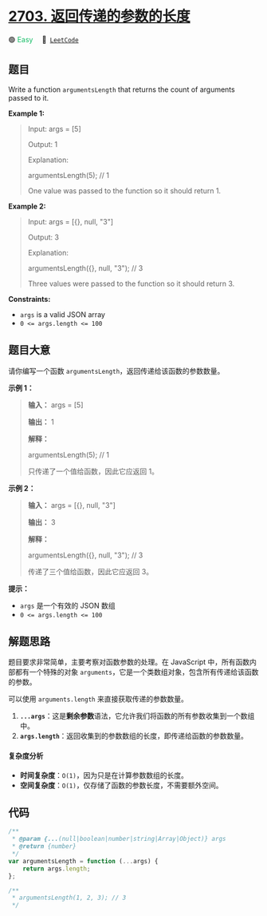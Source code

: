 # [2703. 返回传递的参数的长度](https://leetcode.com/problems/return-length-of-arguments-passed)

🟢 <font color=#15bd66>Easy</font>&emsp; 🔗&ensp;[`LeetCode`](https://leetcode.com/problems/return-length-of-arguments-passed)

## 题目

Write a function `argumentsLength` that returns the count of arguments passed
to it.

**Example 1:**

> Input: args = [5]
>
> Output: 1
>
> Explanation:
>
> argumentsLength(5); // 1
>
> One value was passed to the function so it should return 1.

**Example 2:**

> Input: args = [{}, null, "3"]
>
> Output: 3
>
> Explanation:
>
> argumentsLength({}, null, "3"); // 3
>
> Three values were passed to the function so it should return 3.

**Constraints:**

- `args` is a valid JSON array
- `0 <= args.length <= 100`

## 题目大意

请你编写一个函数 `argumentsLength`，返回传递给该函数的参数数量。

**示例 1：**

> **输入：** args = [5]
>
> **输出：** 1
>
> **解释：**
>
> argumentsLength(5); // 1
>
> 只传递了一个值给函数，因此它应返回 1。

**示例 2：**

> **输入：** args = [{}, null, "3"]
>
> **输出：** 3
>
> **解释：**
>
> argumentsLength({}, null, "3"); // 3
>
> 传递了三个值给函数，因此它应返回 3。

**提示：**

- `args` 是一个有效的 JSON 数组
- `0 <= args.length <= 100`

## 解题思路

题目要求非常简单，主要考察对函数参数的处理。在 JavaScript 中，所有函数内部都有一个特殊的对象 `arguments`，它是一个类数组对象，包含所有传递给该函数的参数。

可以使用 `arguments.length` 来直接获取传递的参数数量。

1. **`...args`**：这是**剩余参数**语法，它允许我们将函数的所有参数收集到一个数组中。
2. **`args.length`**：返回收集到的参数数组的长度，即传递给函数的参数数量。

#### 复杂度分析

- **时间复杂度**：`O(1)`，因为只是在计算参数数组的长度。
- **空间复杂度**：`O(1)`，仅存储了函数的参数长度，不需要额外空间。

## 代码

```javascript
/**
 * @param {...(null|boolean|number|string|Array|Object)} args
 * @return {number}
 */
var argumentsLength = function (...args) {
	return args.length;
};

/**
 * argumentsLength(1, 2, 3); // 3
 */
```
